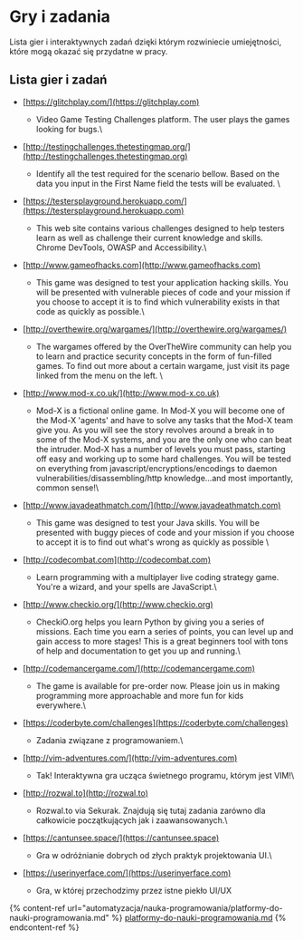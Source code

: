 # Gry i zadania

Lista gier i interaktywnych zadań dzięki którym rozwiniecie umiejętności, które mogą okazać się przydatne w pracy.

## Lista gier i zadań

* [https://glitchplay.com/](https://glitchplay.com)
  * Video Game Testing Challenges platform. The user plays the games looking for bugs.\

* [http://testingchallenges.thetestingmap.org/](http://testingchallenges.thetestingmap.org)
  * Identify all the test required for the scenario bellow. Based on the data you input in the First Name field the tests will be evaluated. \

* [https://testersplayground.herokuapp.com/](https://testersplayground.herokuapp.com)
  * This web site contains various challenges designed to help testers learn as well as challenge their current knowledge and skills. Chrome DevTools, OWASP and Accessibility.\

* [http://www.gameofhacks.com](http://www.gameofhacks.com)
  * This game was designed to test your application hacking skills. You will be presented with vulnerable pieces of code and your mission if you choose to accept it is to find which vulnerability exists in that code as quickly as possible.\

* [http://overthewire.org/wargames/](http://overthewire.org/wargames/)
  * The wargames offered by the OverTheWire community can help you to learn and practice security concepts in the form of fun-filled games. To find out more about a certain wargame, just visit its page linked from the menu on the left. \

* [http://www.mod-x.co.uk/](http://www.mod-x.co.uk)
  * Mod-X is a fictional online game. In Mod-X you will become one of the Mod-X 'agents' and have to solve any tasks that the Mod-X team give you. As you will see the story revolves around a break in to some of the Mod-X systems, and you are the only one who can beat the intruder. Mod-X has a number of levels you must pass, starting off easy and working up to some hard challenges. You will be tested on everything from javascript/encryptions/encodings to daemon vulnerabilities/disassembling/http knowledge...and most importantly, common sense!\

* [http://www.javadeathmatch.com/](http://www.javadeathmatch.com)
  * This game was designed to test your Java skills. You will be presented with buggy pieces of code and your mission if you choose to accept it is to find out what's wrong as quickly as possible \

* [http://codecombat.com](http://codecombat.com)
  * Learn programming with a multiplayer live coding strategy game. You're a wizard, and your spells are JavaScript.\

* [http://www.checkio.org/](http://www.checkio.org)
  * CheckiO.org helps you learn Python by giving you a series of missions. Each time you earn a series of points, you can level up and gain access to more stages! This is a great beginners tool with tons of help and documentation to get you up and running.\
     
* [http://codemancergame.com/](http://codemancergame.com)
  * The game is available for pre-order now. Please join us in making programming more approachable and more fun for kids everywhere.\

* [https://coderbyte.com/challenges](https://coderbyte.com/challenges)
  * Zadania związane z programowaniem.\

* [http://vim-adventures.com/](http://vim-adventures.com)
  * Tak! Interaktywna gra ucząca świetnego programu, którym jest VIM!\

* [http://rozwal.to](http://rozwal.to)
  * Rozwal.to via Sekurak. Znajdują się tutaj zadania zarówno dla całkowicie początkujących jak i zaawansowanych.\

* [https://cantunsee.space/](https://cantunsee.space)
  * Gra w odróżnianie dobrych od złych praktyk projektowania UI.\

* [https://userinyerface.com/](https://userinyerface.com)
  * Gra, w której przechodzimy przez istne piekło UI/UX

{% content-ref url="automatyzacja/nauka-programowania/platformy-do-nauki-programowania.md" %}
[platformy-do-nauki-programowania.md](automatyzacja/nauka-programowania/platformy-do-nauki-programowania.md)
{% endcontent-ref %}

